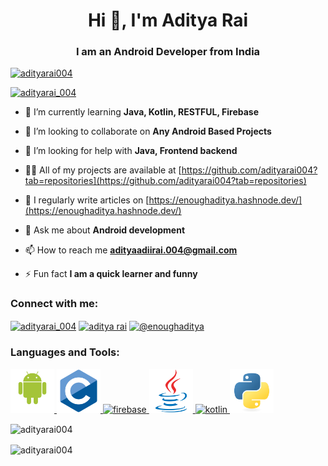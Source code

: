 <h1 align="center">Hi 👋, I'm Aditya Rai</h1>
<h3 align="center">I am an Android Developer from India</h3>

<p align="left"> <a href="https://github.com/ryo-ma/github-profile-trophy"><img src="https://github-profile-trophy.vercel.app/?username=adityarai004" alt="adityarai004" /></a> </p>

<p align="left"> <a href="https://twitter.com/adityarai_004" target="blank"><img src="https://img.shields.io/twitter/follow/adityarai_004?logo=twitter&style=for-the-badge" alt="adityarai_004" /></a> </p>

- 🌱 I’m currently learning **Java, Kotlin, RESTFUL, Firebase**

- 👯 I’m looking to collaborate on **Any Android Based Projects**

- 🤝 I’m looking for help with **Java, Frontend backend**

- 👨‍💻 All of my projects are available at [https://github.com/adityarai004?tab=repositories](https://github.com/adityarai004?tab=repositories)

- 📝 I regularly write articles on [https://enoughaditya.hashnode.dev/](https://enoughaditya.hashnode.dev/)

- 💬 Ask me about **Android development**

- 📫 How to reach me **adityaadiirai.004@gmail.com**

- ⚡ Fun fact **I am a quick learner and funny**

<h3 align="left">Connect with me:</h3>
<p align="left">
<a href="https://twitter.com/adityarai_004" target="blank"><img align="center" src="https://raw.githubusercontent.com/rahuldkjain/github-profile-readme-generator/master/src/images/icons/Social/twitter.svg" alt="adityarai_004" height="30" width="40" /></a>
<a href="https://linkedin.com/in/aditya rai" target="blank"><img align="center" src="https://raw.githubusercontent.com/rahuldkjain/github-profile-readme-generator/master/src/images/icons/Social/linked-in-alt.svg" alt="aditya rai" height="30" width="40" /></a>
<a href="https://hashnode.com/@enoughaditya" target="blank"><img align="center" src="https://raw.githubusercontent.com/rahuldkjain/github-profile-readme-generator/master/src/images/icons/Social/hashnode.svg" alt="@enoughaditya" height="30" width="40" /></a>
</p>

<h3 align="left">Languages and Tools:</h3>
<p align="left"> <a href="https://developer.android.com" target="_blank" rel="noreferrer"> <img src="https://raw.githubusercontent.com/devicons/devicon/master/icons/android/android-original-wordmark.svg" alt="android" width="70" height="70"/> </a> <a href="https://www.cprogramming.com/" target="_blank" rel="noreferrer"> <img src="https://raw.githubusercontent.com/devicons/devicon/master/icons/c/c-original.svg" alt="c" width="70" height="70"/> </a> <a href="https://firebase.google.com/" target="_blank" rel="noreferrer"> <img src="https://www.vectorlogo.zone/logos/firebase/firebase-icon.svg" alt="firebase" width="70" height="70"/> </a> <a href="https://www.java.com" target="_blank" rel="noreferrer"> <img src="https://raw.githubusercontent.com/devicons/devicon/master/icons/java/java-original.svg" alt="java" width="70" height="70"/> </a> <a href="https://kotlinlang.org" target="_blank" rel="noreferrer"> <img src="https://www.vectorlogo.zone/logos/kotlinlang/kotlinlang-icon.svg" alt="kotlin" width="70" height="70"/> </a> <a href="https://www.python.org" target="_blank" rel="noreferrer"> <img src="https://raw.githubusercontent.com/devicons/devicon/master/icons/python/python-original.svg" alt="python" width="70" height="70"/> </a> </p>

<p><img align="center" src="https://github-readme-stats.vercel.app/api/top-langs?username=adityarai004&show_icons=true&locale=en&layout=compact" alt="adityarai004" /></p>

<p><img align="center" src="https://github-readme-streak-stats.herokuapp.com/?user=adityarai004&" alt="adityarai004" /></p>

